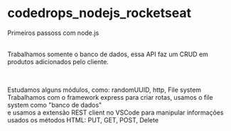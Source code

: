 # codedrops_nodejs_rocketseat
Primeiros passoss com node.js <br><br>

Trabalhamos somente o banco de dados, essa API faz um CRUD em produtos adicionados pelo cliente. <br><br> 

##
Estudamos alguns módulos, como: randomUUID, http, File system <br>
Trabalhamos com o framework express para criar rotas, usamos o file system como "banco de dados" <br>
e usamos a extensão REST client no VSCode para manipular informações usados os métodos HTML: PUT, GET, POST, Delete
